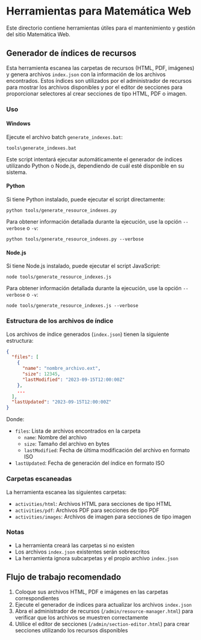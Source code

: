 # Herramientas para Matemática Web

Este directorio contiene herramientas útiles para el mantenimiento y gestión del sitio Matemática Web.

## Generador de índices de recursos

Esta herramienta escanea las carpetas de recursos (HTML, PDF, imágenes) y genera archivos `index.json` con la información de los archivos encontrados. Estos índices son utilizados por el administrador de recursos para mostrar los archivos disponibles y por el editor de secciones para proporcionar selectores al crear secciones de tipo HTML, PDF o imagen.

### Uso

#### Windows

Ejecute el archivo batch `generate_indexes.bat`:

```
tools\generate_indexes.bat
```

Este script intentará ejecutar automáticamente el generador de índices utilizando Python o Node.js, dependiendo de cuál esté disponible en su sistema.

#### Python

Si tiene Python instalado, puede ejecutar el script directamente:

```
python tools/generate_resource_indexes.py
```

Para obtener información detallada durante la ejecución, use la opción `--verbose` o `-v`:

```
python tools/generate_resource_indexes.py --verbose
```

#### Node.js

Si tiene Node.js instalado, puede ejecutar el script JavaScript:

```
node tools/generate_resource_indexes.js
```

Para obtener información detallada durante la ejecución, use la opción `--verbose` o `-v`:

```
node tools/generate_resource_indexes.js --verbose
```

### Estructura de los archivos de índice

Los archivos de índice generados (`index.json`) tienen la siguiente estructura:

```json
{
  "files": [
    {
      "name": "nombre_archivo.ext",
      "size": 12345,
      "lastModified": "2023-09-15T12:00:00Z"
    },
    ...
  ],
  "lastUpdated": "2023-09-15T12:00:00Z"
}
```

Donde:
- `files`: Lista de archivos encontrados en la carpeta
  - `name`: Nombre del archivo
  - `size`: Tamaño del archivo en bytes
  - `lastModified`: Fecha de última modificación del archivo en formato ISO
- `lastUpdated`: Fecha de generación del índice en formato ISO

### Carpetas escaneadas

La herramienta escanea las siguientes carpetas:

- `activities/html`: Archivos HTML para secciones de tipo HTML
- `activities/pdf`: Archivos PDF para secciones de tipo PDF
- `activities/images`: Archivos de imagen para secciones de tipo imagen

### Notas

- La herramienta creará las carpetas si no existen
- Los archivos `index.json` existentes serán sobrescritos
- La herramienta ignora subcarpetas y el propio archivo `index.json`

## Flujo de trabajo recomendado

1. Coloque sus archivos HTML, PDF e imágenes en las carpetas correspondientes
2. Ejecute el generador de índices para actualizar los archivos `index.json`
3. Abra el administrador de recursos (`/admin/resource-manager.html`) para verificar que los archivos se muestren correctamente
4. Utilice el editor de secciones (`/admin/section-editor.html`) para crear secciones utilizando los recursos disponibles
